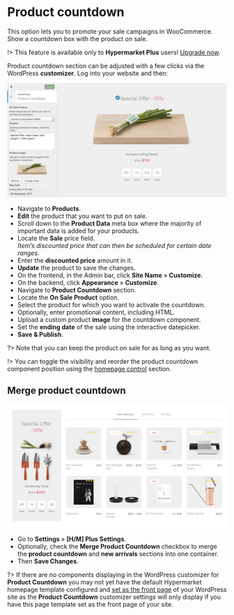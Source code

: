 # Product countdown

This option lets you to promote your sale campaigns in WooCommerce. Show a countdown box with the product on sale.

!> This feature is available only to **Hypermarket Plus** users! [Upgrade now](https://www.mypreview.one).

Product countdown section can be adjusted with a few clicks via the WordPress **customizer**. Log into your website and then:

![Product countdown](img/product-countdown.png)

* Navigate to **Products**.
* **Edit** the product that you want to put on sale.
* Scroll down to the **Product Data** meta box where the majority of important data is added for your products.
* Locate the **Sale** price field.<br/>
*Item’s discounted price that can then be scheduled for certain date ranges.*
* Enter the **discounted price** amount in it.
* **Update** the product to save the changes.
* On the frontend, in the Admin bar, click **Site Name** » **Customize**.
* On the backend, click **Appearance** » **Customize**.
* Navigate to **Product Countdown** section.
* Locate the **On Sale Product** option.
* Select the product for which you want to activate the countdown.
* Optionally, enter promotional content, including HTML.
* Upload a custom product **image** for the countdown component.
* Set the **ending date** of the sale using the interactive datepicker.
* **Save & Publish**.

?> Note that you can keep the product on sale for as long as you want.

!> You can toggle the visibility and reorder the product countdown component position using the [homepage control](homepage-control) section.

## Merge product countdown

![Product countdown with merged layout](img/product-countdown-merged-layout.png)

* Go to **Settings** » **[H/M] Plus Settings**.
* Optionally, check the **Merge Product Countdown** checkbox to merge the **product countdown** and **new arrivals** sections into one container.
* Then **Save Changes**.

?> If there are no components displaying in the WordPress customizer for **Product Countdown** you may not yet have the default Hypermarket homepage template configured and [set as the front page](setup-homepage-template) of your WordPress site as the **Product Countdown** customizer settings will only display if you have this page template set as the front page of your site. 
